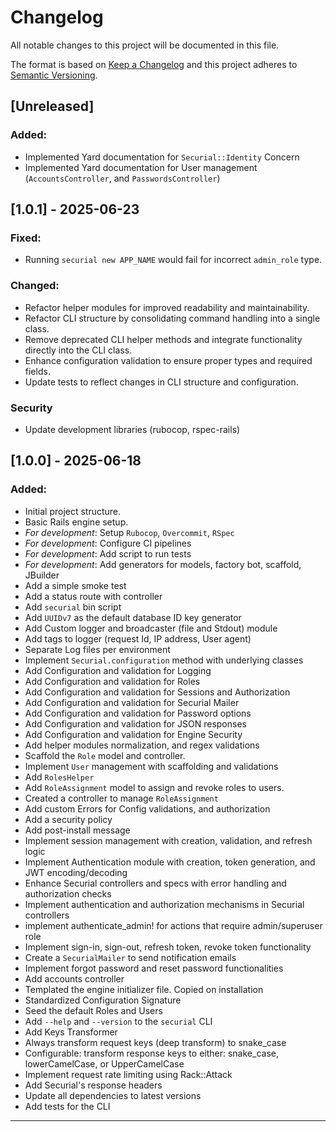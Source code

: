 # Changelog

All notable changes to this project will be documented in this file.

The format is based on [Keep a Changelog](https://keepachangelog.com/en/1.1.0/)
and this project adheres to [Semantic Versioning](https://semver.org/spec/v2.0.0.html).

## [Unreleased]

### Added:

- Implemented Yard documentation for `Securial::Identity` Concern
- Implemented Yard documentation for User management (`AccountsController`, and `PasswordsController`)

## [1.0.1] - 2025-06-23

### Fixed:

- Running `securial new APP_NAME` would fail for incorrect `admin_role` type.

### Changed:

- Refactor helper modules for improved readability and maintainability.
- Refactor CLI structure by consolidating command handling into a single class.
- Remove deprecated CLI helper methods and integrate functionality directly into the CLI class.
- Enhance configuration validation to ensure proper types and required fields.
- Update tests to reflect changes in CLI structure and configuration.

### Security

- Update development libraries (rubocop, rspec-rails)

## [1.0.0] - 2025-06-18

### Added:

- Initial project structure.
- Basic Rails engine setup.
- _For development_: Setup `Rubocop`, `Overcommit`, `RSpec`
- _For development_: Configure CI pipelines
- _For development_: Add script to run tests
- _For development_: Add generators for models, factory bot, scaffold, JBuilder
- Add a simple smoke test
- Add a status route with controller
- Add `securial` bin script
- Add `UUIDv7` as the default database ID key generator
- Add Custom logger and broadcaster (file and Stdout) module
- Add tags to logger (request Id, IP address, User agent)
- Separate Log files per environment
- Implement `Securial.configuration` method with underlying classes
- Add Configuration and validation for Logging
- Add Configuration and validation for Roles
- Add Configuration and validation for Sessions and Authorization
- Add Configuration and validation for Securial Mailer
- Add Configuration and validation for Password options
- Add Configuration and validation for JSON responses
- Add Configuration and validation for Engine Security
- Add helper modules normalization, and regex validations
- Scaffold the `Role` model and controller.
- Implement `User` management with scaffolding and validations
- Add `RolesHelper`
- Add `RoleAssignment` model to assign and revoke roles to users.
- Created a controller to manage `RoleAssignment`
- Add custom Errors for Config validations, and authorization
- Add a security policy
- Add post-install message
- Implement session management with creation, validation, and refresh logic
- Implement Authentication module with creation, token generation, and JWT encoding/decoding
- Enhance Securial controllers and specs with error handling and authorization checks
- Implement authentication and authorization mechanisms in Securial controllers
- implement authenticate_admin! for actions that require admin/superuser role
- Implement sign-in, sign-out, refresh token, revoke token functionality
- Create a `SecurialMailer` to send notification emails
- Implement forgot password and reset password functionalities
- Add accounts controller
- Templated the engine initializer file. Copied on installation
- Standardized Configuration Signature
- Seed the default Roles and Users
- Add `--help` and `--version` to the `securial` CLI
- Add Keys Transformer
- Always transform request keys (deep transform) to snake_case
- Configurable: transform response keys to either: snake_case, lowerCamelCase, or UpperCamelCase
- Implement request rate limiting using Rack::Attack
- Add Securial's response headers
- Update all dependencies to latest versions
- Add tests for the CLI

---
